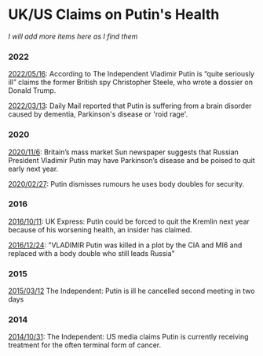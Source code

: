 # UK/US Claims on Putin's Health

*I will add more items here as I find them*

### 2022

[2022/05/16](https://www.independent.co.uk/news/world/europe/putin-sick-ex-british-spy-ukraine-b2079833.html):
According to The Independent Vladimir Putin is “quite seriously ill” claims the
former British spy Christopher Steele, who wrote a dossier on Donald Trump.

[2022/03/13](https://www.hindustantimes.com/world-news/is-vladimir-putin-seriously-ill-what-uk-media-reported-so-far-101647180563181.html):
Daily Mail reported that Putin is suffering from a brain disorder
caused by dementia, Parkinson's disease or 'roid rage'.

### 2020

[2020/11/6](https://www.reuters.com/article/uk-russia-putin-health-idUKKBN27M17H):
Britain’s mass market Sun newspaper suggests that Russian President
Vladimir Putin may have Parkinson’s disease and be poised to quit early
next year.

[2020/02/27](https://www.bbc.com/news/world-europe-51658065): Putin dismisses rumours he uses body doubles for security.

### 2016

[2016/10/11](https://www.express.co.uk/news/world/731307/Vladimir-Putin-resign-Russian-president-quit):
UK Express: Putin could be forced to quit the Kremlin next year because of his worsening
health, an insider has claimed.

[2016/12/24](https://www.dailystar.co.uk/news/latest-news/vladimir-putin-russia-body-double-17083215):
"VLADIMIR Putin was killed in a plot by the CIA and MI6 and replaced
with a body double who still leads Russia"

### 2015

[2015/03/12](https://www.independent.co.uk/news/people/vladimir-putin-health-fears-kremlin-denies-rumours-president-is-ill-after-he-cancels-second-meeting-in-two-days-10102967.html)
The Independent: Putin is ill he cancelled second meeting in two days

### 2014

[2014/10/31](https://www.independent.co.uk/news/people/vladimir-putin-cancer-reports-kremlin-rep-furiously-dismisses-speculation-over-russian-leader-s-health-tells-media-to-bite-your-tongue-9830559.html):
The Independent: US media claims Putin is currently receiving treatment for
the often terminal form of cancer.


